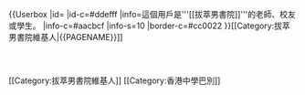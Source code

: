 {{Userbox
  |id=
  |id-c=#ddefff
  |info=這個用戶是'''[[拔萃男書院]]'''的老師、校友或學生。
  |info-c=#aacbcf
  |info-s=10
  |border-c=#cc0022
}}<includeonly>[[Category:拔萃男書院維基人|{{PAGENAME}}]]</includeonly><noinclude>
<p style="clear: both; padding-top: 2em">

[[Category:拔萃男書院維基人]]
[[Category:香港中學巴別]]

</noinclude>